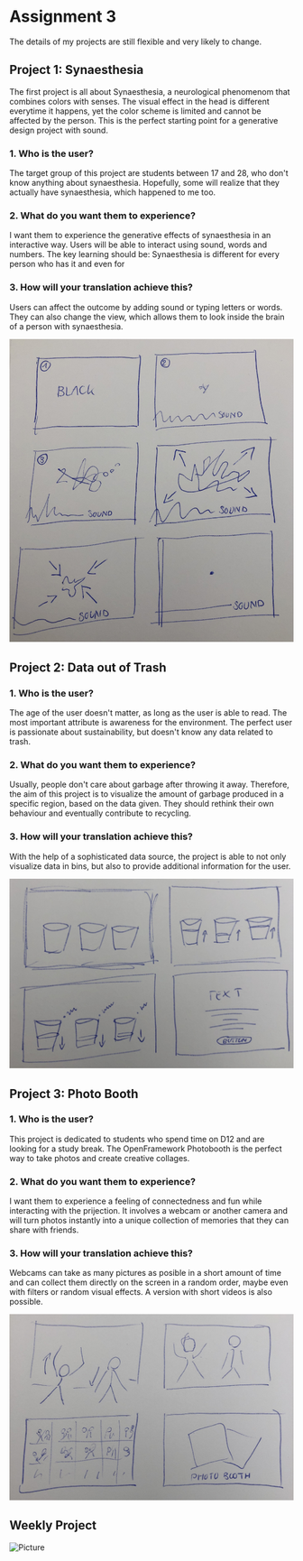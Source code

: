 # Assignment 3

The details of my projects are still flexible and very likely to change. 

## Project 1: Synaesthesia ##

The first project is all about Synaesthesia, a neurological phenomenom that combines colors with senses. The visual effect in the head is different everytime it happens, yet the color scheme is limited and cannot be affected by the person. This is the perfect starting point for a generative design project with sound. 

### 1. Who is the user? ###

The target group of this project are students between 17 and 28, who don't know anything about synaesthesia. Hopefully, some will realize that they actually have synaesthesia, which happened to me too. 

### 2. What do you want them to experience? ###

I want them to experience the generative effects of synaesthesia in an interactive way. Users will be able to interact using sound, words and numbers. The key learning should be: Synaesthesia is different for every person who has it and even for 

### 3. How will your translation achieve this? ###

Users can affect the outcome by adding sound or typing letters or words. They can also change the view, which allows them to look inside the brain of a person with synaesthesia. 

![Picture](Project1_Sketch.JPG)

## Project 2: Data out of Trash ##

### 1. Who is the user? ###

The age of the user doesn't matter, as long as the user is able to read. The most important attribute is awareness for the environment. The perfect user is passionate about sustainability, but doesn't know any data related to trash.  

### 2. What do you want them to experience? ###

Usually, people don't care about garbage after throwing it away. Therefore, the aim of this project is to visualize the amount of garbage produced in a specific region, based on the data given. They should rethink their own behaviour and eventually contribute to recycling. 

### 3. How will your translation achieve this? ###

With the help of a sophisticated data source, the project is able to not only visualize data in bins, but also to provide additional information for the user. 

![Picture](Project2_Sketch.JPG)

## Project 3: Photo Booth ##

### 1. Who is the user? ###

This project is dedicated to students who spend time on D12 and are looking for a study break. The OpenFramework Photobooth is the perfect way to take photos and create creative collages. 

### 2. What do you want them to experience? ###

I want them to experience a feeling of connectedness and fun while interacting with the prijection. It involves a webcam or another camera and will turn photos instantly into a unique collection of memories that they can share with friends. 

### 3. How will your translation achieve this? ###

Webcams can take as many pictures as posible in a short amount of time and can collect them directly on the screen in a random order, maybe even with filters or random visual effects. A version with short videos is also possible. 

![Picture](Project3_Sketch.JPG)

## Weekly Project ##

![Picture](Openframeworks_3D.png)

